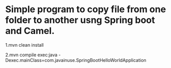 Simple program to copy file from one folder to another usng Spring boot and Camel.
==================================================================================
1.mvn clean install

2.mvn compile exec:java -Dexec.mainClass=com.javainuse.SpringBootHelloWorldApplication
